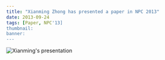 ```yaml
---
title: "Xianming Zhong has presented a paper in NPC 2013"
date: 2013-09-24
tags: [Paper, NPC'13]
thumbnail:
banner: 
---
```

![Xianming's presentation](/2013/09/24/Xianming-NPC/presentation.jpg)